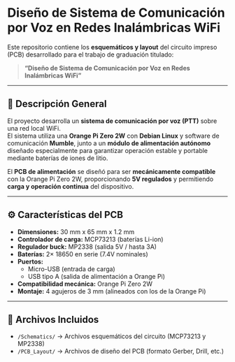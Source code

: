 # Diseño de Sistema de Comunicación por Voz en Redes Inalámbricas WiFi

Este repositorio contiene los **esquemáticos y  layout** del circuito impreso (PCB) desarrollado para el trabajo de graduación titulado:

> **“Diseño de Sistema de Comunicación por Voz en Redes Inalámbricas WiFi”**  
---

## 📘 Descripción General

El proyecto desarrolla un **sistema de comunicación por voz (PTT)** sobre una red local WiFi.  
El sistema utiliza una **Orange Pi Zero 2W** con **Debian Linux** y software de comunicación **Mumble**, junto a un **módulo de alimentación autónomo** diseñado especialmente para garantizar operación estable y portable mediante baterías de iones de litio.

El **PCB de alimentación** se diseñó para ser **mecánicamente compatible** con la Orange Pi Zero 2W, proporcionando **5V regulados** y permitiendo **carga  y operación continua** del dispositivo.

---

## ⚙️ Características del PCB

- **Dimensiones:** 30 mm x 65 mm x 1.2 mm  
- **Controlador de carga:** MCP73213 (baterías Li-ion)  
- **Regulador buck:** MP2338 (salida 5V / hasta 3A)  
- **Baterías:** 2× 18650 en serie (7.4V nominales)  
- **Puertos:**
  - Micro-USB (entrada de carga)
  - USB tipo A (salida de alimentación a Orange Pi)
- **Compatibilidad mecánica:** Orange Pi Zero 2W  
- **Montaje:** 4 agujeros de 3 mm (alineados con los de la Orange Pi)

---

## 🧩 Archivos Incluidos

- `/Schematics/` → Archivos esquemáticos del circuito (MCP73213 y MP2338)  
- `/PCB_Layout/` → Archivos de diseño del PCB (formato Gerber, Drill, etc.)  

